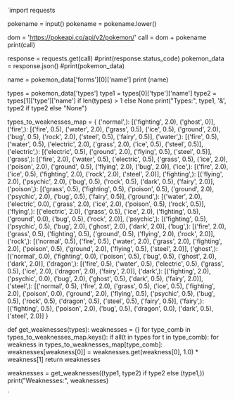 `import requests

pokename = input()
pokename = pokename.lower()

dom = 'https://pokeapi.co/api/v2/pokemon/'
call = dom + pokename
print(call)

response = requests.get(call)
#print(response.status_code)
pokemon_data = response.json()
#print(pokemon_data)

name = pokemon_data['forms'][0]['name']
print (name)

types = pokemon_data['types']
type1 = types[0]['type']['name']
type2 = types[1]['type']['name'] if len(types) > 1 else None
print("Types:", type1, '&', type2 if type2 else "None")

types_to_weaknesses_map = {
    ('normal',): [('fighting', 2.0), ('ghost', 0)],
    ('fire',): [('fire', 0.5), ('water', 2.0), ('grass', 0.5), ('ice', 0.5), ('ground', 2.0), ('bug', 0.5), ('rock', 2.0), ('steel', 0.5), ('fairy', 0.5)],
    ('water',): [('fire', 0.5), ('water', 0.5), ('electric', 2.0), ('grass', 2.0), ('ice', 0.5), ('steel', 0.5)],
    ('electric',): [('electric', 0.5), ('ground', 2.0), ('flying', 0.5), ('steel', 0.5)],
    ('grass',): [('fire', 2.0), ('water', 0.5), ('electric', 0.5), ('grass', 0.5), ('ice', 2.0), ('poison', 2.0), ('ground', 0.5), ('flying', 2.0), ('bug', 2.0)],
    ('ice',): [('fire', 2.0), ('ice', 0.5), ('fighting', 2.0), ('rock', 2.0), ('steel', 2.0)],
    ('fighting',): [('flying', 2.0), ('psychic', 2.0), ('bug', 0.5), ('rock', 0.5), ('dark', 0.5), ('fairy', 2.0)],
    ('poison',): [('grass', 0.5), ('fighting', 0.5), ('poison', 0.5), ('ground', 2.0), ('psychic', 2.0), ('bug', 0.5), ('fairy', 0.5)],
    ('ground',): [('water', 2.0), ('electric', 0.0), ('grass', 2.0), ('ice', 2.0), ('poison', 0.5), ('rock', 0.5)],
    ('flying',): [('electric', 2.0), ('grass', 0.5), ('ice', 2.0), ('fighting', 0.5), ('ground', 0.0), ('bug', 0.5), ('rock', 2.0)],
    ('psychic',): [('fighting', 0.5), ('psychic', 0.5), ('bug', 2.0), ('ghost', 2.0), ('dark', 2.0)],
    ('bug',): [('fire', 2.0), ('grass', 0.5), ('fighting', 0.5), ('ground', 0.5), ('flying', 2.0), ('rock', 2.0)],
    ('rock',): [('normal', 0.5), ('fire', 0.5), ('water', 2.0), ('grass', 2.0), ('fighting', 2.0), ('poison', 0.5), ('ground', 2.0), ('flying', 0.5), ('steel', 2.0)],
    ('ghost',): [('normal', 0.0), ('fighting', 0.0), ('poison', 0.5), ('bug', 0.5), ('ghost', 2.0), ('dark', 2.0)],
    ('dragon',): [('fire', 0.5), ('water', 0.5), ('electric', 0.5), ('grass', 0.5), ('ice', 2.0), ('dragon', 2.0), ('fairy', 2.0)],
    ('dark',): [('fighting', 2.0), ('psychic', 0.0), ('bug', 2.0), ('ghost', 0.5), ('dark', 0.5), ('fairy', 2.0)],
    ('steel',): [('normal', 0.5), ('fire', 2.0), ('grass', 0.5), ('ice', 0.5), ('fighting', 2.0), ('poison', 0.0), ('ground', 2.0), ('flying', 0.5), ('psychic', 0.5), ('bug', 0.5), ('rock', 0.5), ('dragon', 0.5), ('steel', 0.5), ('fairy', 0.5)],
    ('fairy',): [('fighting', 0.5), ('poison', 2.0), ('bug', 0.5), ('dragon', 0.0), ('dark', 0.5), ('steel', 2.0)]
}

def get_weaknesses(types):
        weaknesses = {}
        for type_comb in types_to_weaknesses_map.keys():
            if all(t in types for t in type_comb):
                for weakness in types_to_weaknesses_map[type_comb]:
                    weaknesses[weakness[0]] = weaknesses.get(weakness[0], 1.0) * weakness[1]
        return weaknesses

weaknesses = get_weaknesses((type1, type2) if type2 else (type1,))
print("Weaknesses:", weaknesses)

`
